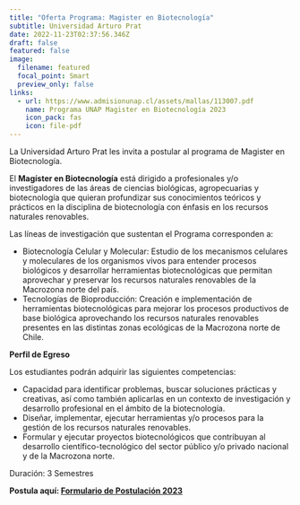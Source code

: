 ```yaml
---
title: "Oferta Programa: Magister en Biotecnología"
subtitle: Universidad Arturo Prat
date: 2022-11-23T02:37:56.346Z
draft: false
featured: false
image:
  filename: featured
  focal_point: Smart
  preview_only: false
links:
  - url: https://www.admisionunap.cl/assets/mallas/113007.pdf
    name: Programa UNAP Magister en Biotecnología 2023
    icon_pack: fas
    icon: file-pdf
---
```

L﻿a Universidad Arturo Prat les invita a postular al programa de Magister en Biotecnología.

El **Magíster en Biotecnología** está dirigido a profesionales y/o investigadores de las áreas de ciencias biológicas, agropecuarias y biotecnología que quieran profundizar sus conocimientos teóricos y prácticos en la disciplina de biotecnología con énfasis en los recursos naturales renovables.

Las líneas de investigación que sustentan el Programa corresponden a:

* Biotecnología Celular y Molecular: Estudio de los mecanismos celulares y moleculares de los organismos vivos para entender procesos biológicos y desarrollar herramientas biotecnológicas que permitan aprovechar y preservar los recursos naturales renovables de la Macrozona norte del país.
* Tecnologías de Bioproducción: Creación e implementación de herramientas biotecnológicas para mejorar los procesos productivos de base biológica aprovechando los recursos naturales renovables presentes en las distintas zonas ecológicas de la Macrozona norte de Chile.

**Perfil de Egreso**

Los estudiantes podrán adquirir las siguientes competencias:

* Capacidad para identificar problemas, buscar soluciones prácticas y creativas, así como también aplicarlas en un contexto de investigación y desarrollo profesional en el ámbito de la biotecnología.
* Diseñar, implementar, ejecutar herramientas y/o procesos para la gestión de los recursos naturales renovables.
* Formular y ejecutar proyectos biotecnológicos que contribuyan al desarrollo científico-tecnológico del sector público y/o privado nacional y de la Macrozona norte.

Duración: 3 Semestres

**P﻿ostula aquí: [Formulario de Postulación 2023](http://portal.unap.cl/kb/pre-matricula/app/presentacion/formulario_post.php?p=2722)**